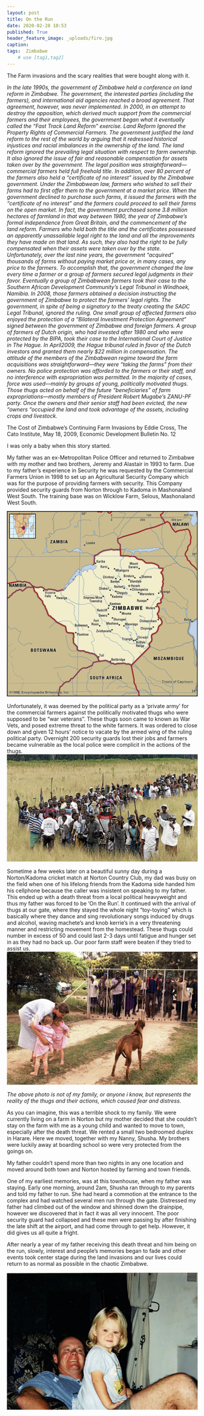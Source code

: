 ```yaml
---
layout: post
title: On the Run
date: 2020-02-28 10:53
published: True
header_feature_image: _uploads/fire.jpg
caption:
tags:  Zimbabwe
    # use [tag1,tag2]
---
```

The Farm invasions and the scary realities that were bought along with it.

_In the late 1990s, the government of Zimbabwe held a conference on land reform in Zimbabwe. The government, the interested parties (including the farmers), and international aid agencies reached a broad agreement. That agreement, however, was never implemented. In 2000, in an attempt to destroy the opposition, which derived much support from the commercial farmers and their employees, the government began what it eventually called the “Fast Track Land Reform” exercise.
Land Reform Ignored the Property Rights of Commercial Farmers.  The government justified the land reform to the rest of the world by arguing that it redressed historical injustices and racial imbalances in the ownership of the land. The land reform ignored the prevailing legal situation with respect to farm ownership. It also ignored the issue of fair and reasonable compensation for assets taken over by the government.
The legal position was straightforward—commercial farmers held full freehold title. In addition, over 80 percent of the farmers also held a “certificate of no interest” issued by the Zimbabwe government. Under the Zimbabwean law, farmers who wished to sell their farms had to first offer them to the government at a market price. When the government declined to purchase such farms, it issued the farmers with the “certificate of no interest” and the farmers could proceed to sell their farms on the open market. In fact, the government purchased some 3.8 million hectares of farmland in that way between 1980, the year of Zimbabwe’s formal independence from Great Britain, and the commencement of the land reform.
Farmers who held both the title and the certificates possessed an apparently unassailable legal right to the land and all the improvements they have made on that land. As such, they also had the right to be fully compensated when their assets were taken over by the state.
Unfortunately, over the last nine years, the government “acquired” thousands of farms without paying market price or, in many cases, any price to the farmers. To accomplish that, the government changed the law every time a farmer or a group of farmers secured legal judgments in their favor. Eventually a group of Zimbabwean farmers took their case to the Southern African Development Community’s Legal Tribunal in Windhoek, Namibia. In 2008, those farmers obtained a decision instructing the government of Zimbabwe to protect the farmers’ legal rights. The government, in spite of being a signatory to the treaty creating the SADC Legal Tribunal, ignored the ruling.
One small group of affected farmers also enjoyed the protection of a “Bilateral Investment Protection Agreement“  signed between the government of Zimbabwe and foreign farmers. A group of farmers of Dutch origin, who had invested after 1980 and who were protected by the BIPA, took their case to the International Court of Justice in The Hague. In April2009, the Hague tribunal ruled in favor of the Dutch investors and granted them nearly $22 million in compensation.
The attitude of the members of the Zimbabwean regime toward the farm acquisitions was straightforward—they were “taking the farms” from their owners. No police protection was afforded to the farmers or their staff, and no interference with expropriation was permitted. In the majority of cases, force was used—mainly by groups of young, politically motivated thugs. Those thugs acted on behalf of the future “beneficiaries” of farm expropriations—mostly members of President Robert Mugabe’s ZANU-PF party. Once the owners and their senior staff had been evicted, the new “owners “occupied the land and took advantage of the assets, including crops and livestock._

The Cost of Zimbabwe’s Continuing Farm Invasions by Eddie Cross, The Cato Institute, May 18, 2009, Economic Development Bulletin No. 12



I was only a baby when this story started.

My father was an ex-Metropolitan Police Officer and returned to Zimbabwe with my mother and two brothers, Jeremy and Alastair in 1993 to farm.  Due to my father’s experience in Security he was requested by the Commercial Farmers Union in 1998 to set up an Agricultural Security Company which was for the purpose of providing farmers with security.  This Company provided security guards from Norton through to Kadoma in Mashonaland West South.  The training base was on Wicklow Farm, Selous, Mashonaland West South.

[![Map of Zimbabwe ](/_uploads/map-of-zimbabwe.png)](/_uploads/map-of-zimbabwe.png)

Unfortunately, it was deemed by the political party as a ‘private army’ for the commercial farmers against the politically motivated thugs who were supposed to be “war veterans”. These thugs soon came to known as War Vets, and posed extreme threat to the white farmers.   It was ordered to close down and given 12 hours’ notice to vacate by the armed wing of the ruling political party.  Overnight 200 security guards lost their jobs and farmers became vulnerable as the local police were complicit in the actions of the thugs.
[!["War-Vets"](/_uploads/warvets.png)](/_uploads/warvets.png)

Sometime a few weeks later on a beautiful sunny day during a Norton/Kadoma cricket match at Norton Country Club, my dad was busy on the field when one of his lifelong friends from the Kadoma side handed him his cellphone because the caller was insistent on speaking to my father. This ended up with a death threat from a local political heavyweight and thus my father was forced to be ‘On the Run’.
It continued with the arrival of thugs at our gate, where they stayed the whole night “toy-toying” which is basically where they dance and sing revolutionary songs induced by drugs and alcohol, waving machete’s and knob kerrie’s in a very threatening manner and restricting movement from the homestead.  These thugs could number in excess of 50 and could last 2-3 days until fatigue and hunger set in as they had no back up.  Our poor farm staff were beaten if they tried to assist us.
[![War-Vets harassing people at their gates](/_uploads/warvets-harrasing-people-at-their-gates.png)](/_uploads/warvets-harrasing-people-at-their-gates.png)

_The above photo is not of my family, or anyone i know, but represents the reality of the thugs and their actions, which caused fear and distress._

As you can imagine, this was a terrible shock to my family.  We were currently living on a farm in Norton but my mother decided that she couldn’t stay on the farm with me as a young child and wanted to move to town, especially after the death threat.  We rented a small two bedroomed duplex in Harare.  Here we moved, together with my Nanny, Shusha.  My brothers were luckily away at boarding school so were very protected from the goings on.  

My father couldn’t spend more than two nights in any one location and moved around both town and Norton hosted by farming and town friends.  

One of my earliest memories, was at this townhouse, when my father was staying.  Early one morning, around 2am, Shusha ran through to my parents and told my father to run.  She had heard a commotion at the entrance to the complex and had watched several men run through the gate.  Distressed my father had climbed out of the window and shinned down the drainpipe, however we discovered that in fact it was all very innocent.  The poor security guard had collapsed and these men were passing by after finishing the late shift at the airport, and had come through to get help.  However, it did gives us all quite a fright.

After nearly a year of my father receiving this death threat and him being on the run, slowly, interest and people’s memories began to fade and other events took center stage during the land invasions and our lives could return to as normal as possible in the chaotic Zimbabwe.

[![My dad and I on the farm ](/_uploads/my-dad-and-i-on-the-farm.png)](/_uploads/my-dad-and-i-on-the-farm.png)
